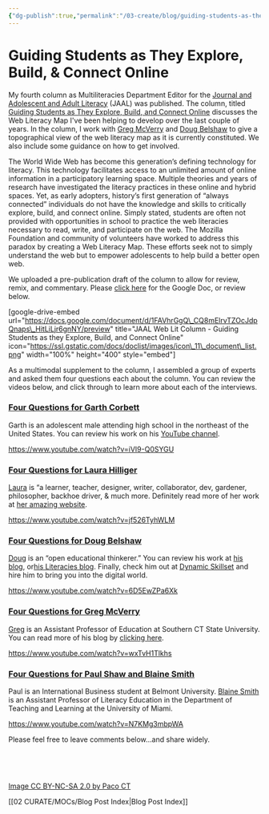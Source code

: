 ```yaml
---
{"dg-publish":true,"permalink":"/03-create/blog/guiding-students-as-they-explore-build-and-connect-online/","title":"Guiding Students as They Explore, Build, & Connect Online","tags":["jaal","literacy","orms","teachtheweb","webliteracy"]}
---
```


# Guiding Students as They Explore, Build, & Connect Online

My fourth column as Multiliteracies Department Editor for the [Journal and Adolescent and Adult Literacy](http://www.reading.org/general/publications/journals/jaal.aspx) (JAAL) was published. The column, titled [Guiding Students as They Explore, Build, and Connect Online](http://onlinelibrary.wiley.com/doi/10.1002/jaal.411/abstract) discusses the Web Literacy Map I've been helping to develop over the last couple of years. In the column, I work with [Greg McVerry](https://twitter.com/jgmac1106) and [Doug Belshaw](https://twitter.com/dajbelshaw/) to give a topographical view of the web literacy map as it is currently constituted. We also include some guidance on how to get involved.

The World Wide Web has become this generation’s defining technology for literacy. This technology facilitates access to an unlimited amount of online information in a participatory learning space. Multiple theories and years of research have investigated the literacy practices in these online and hybrid spaces. Yet, as early adopters, history’s first generation of “always connected” individuals do not have the knowledge and skills to critically explore, build, and connect online. Simply stated, students are often not provided with opportunities in school to practice the web literacies necessary to read, write, and participate on the web. The Mozilla Foundation and community of volunteers have worked to address this paradox by creating a Web Literacy Map. These efforts seek not to simply understand the web but to empower adolescents to help build a better open web.

We uploaded a pre-publication draft of the column to allow for review, remix, and commentary. Please [click here](https://docs.google.com/document/d/1FAVhrGgQ_CQ8mElrvTZOcJdpQnaps_HitLiLjr6gnNY/edit?usp=sharing) for the Google Doc, or review below.

\[google-drive-embed url="https://docs.google.com/document/d/1FAVhrGgQ\_CQ8mElrvTZOcJdpQnaps\_HitLiLjr6gnNY/preview" title="JAAL Web Lit Column - Guiding Students as they Explore, Build, and Connect Online" icon="https://ssl.gstatic.com/docs/doclist/images/icon\_11\_document\_list.png" width="100%" height="400" style="embed"\]

As a multimodal supplement to the column, I assembled a group of experts and asked them four questions each about the column. You can review the videos below, and click through to learn more about each of the interviews.

### [Four Questions for Garth Corbett](http://wiobyrne.com/four-questions-for-garth-corbett-about-the-web-literacy-map/)

Garth is an adolescent male attending high school in the northeast of the United States. You can review his work on his [YouTube channel](https://www.youtube.com/user/garmar2000/).

https://www.youtube.com/watch?v=iVI9-Q0SYGU

### [Four Questions for Laura Hilliger](http://wiobyrne.com/four-questions-for-laura-hilliger-about-the-web-literacy-map/)

[Laura](https://twitter.com/epilepticrabbit) is “a learner, teacher, designer, writer, collaborator, dev, gardener, philosopher, backhoe driver, & much more. Definitely read more of her work at [her amazing website](http://www.zythepsary.com/).

https://www.youtube.com/watch?v=jf526TyhWLM

### [Four Questions for Doug Belshaw](http://wiobyrne.com/four-questions-for-doug-belshaw-about-the-web-literacy-map/)

[Doug](https://twitter.com/dajbelshaw/) is an “open educational thinkerer.” You can review his work at [his blog](http://dougbelshaw.com/blog/), or[his Literacies blog](http://literaci.es/). Finally, check him out at [Dynamic Skillset](http://dynamicskillset.com/) and hire him to bring you into the digital world.

https://www.youtube.com/watch?v=6D5EwZPa6Xk

### [Four Questions for Greg McVerry](http://wiobyrne.com/four-questions-for-greg-mcverry-about-the-web-literacy-map/)

[Greg](https://twitter.com/jgmac1106) is an Assistant Professor of Education at Southern CT State University. You can read more of his blog by [clicking here](http://jgregorymcverry.com/).

https://www.youtube.com/watch?v=wxTvH1Tlkhs

### [Four Questions for Paul Shaw and Blaine Smith](http://wiobyrne.com/four-questions-for-paul-shaw-and-blaine-smith-about-the-web-literacy-map/)

Paul is an International Business student at Belmont University. [Blaine Smith](https://twitter.com/blaineesmith) is an Assistant Professor of Literacy Education in the Department of Teaching and Learning at the University of Miami.

https://www.youtube.com/watch?v=N7KMg3mbpWA

Please feel free to leave comments below…and share widely.

 

 

[Image CC BY-NC-SA 2.0 by Paco CT](https://www.flickr.com/photos/paco_calvino/1428982589/in/photolist-5dxb2D-dZ1UoQ-oX6yLX-3bgUJR-5t1d4F-zRm1a-iiauZJ-6MKQz9-4tvFbe-aApLun-6V7UHx-5aw9TX-q9YK8S-5aA17S-7ByDBs-DSFd3-aHYKCM-gMiyXf-7r74eE-5R9FKR-q8NNgx-jsympD-pGFaVL-edLav9-pQnzdQ-pQC7hz-6K9uGD-p1xsm5-q7h5qq-pJdNQ9-psJyNZ-pUBcoS-5GoNLA-PxCF2-bHcoCn-cGMqMs-nX8y75-c1cVo9-bV2xXf-aF3VRL-5aAgpf-qj72W8-eFqSrZ-5awrtp-pTYSMX-9p5WJA-pFqJzF-p5uw3L-edEzFg-djxn9X)

[[02 CURATE/MOCs/Blog Post Index\|Blog Post Index]]